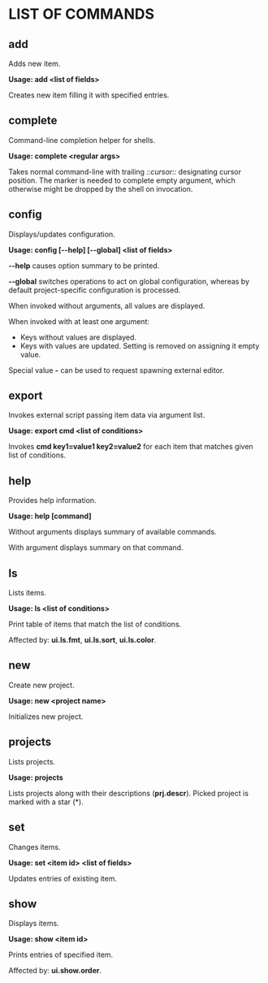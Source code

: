 LIST OF COMMANDS
================

add
---

Adds new item.

**Usage: add \<list of fields\>**

Creates new item filling it with specified entries.

complete
--------

Command-line completion helper for shells.

**Usage: complete \<regular args\>**

Takes normal command-line with trailing *::cursor::* designating cursor
position.  The marker is needed to complete empty argument, which otherwise
might be dropped by the shell on invocation.

config
------

Displays/updates configuration.

**Usage: config [--help] [--global] \<list of fields\>**

**--help** causes option summary to be printed.

**--global** switches operations to act on global configuration, whereas by
default project-specific configuration is processed.

When invoked without arguments, all values are displayed.

When invoked with at least one argument:

 - Keys without values are displayed.
 - Keys with values are updated.  Setting is removed on assigning it empty
   value.

Special value **-** can be used to request spawning external editor.

export
------

Invokes external script passing item data via argument list.

**Usage: export cmd \<list of conditions\>**

Invokes **cmd key1=value1 key2=value2** for each item that matches given list
of conditions.

help
----

Provides help information.

**Usage: help [command]**

Without arguments displays summary of available commands.

With argument displays summary on that command.

ls
--

Lists items.

**Usage: ls \<list of conditions\>**

Print table of items that match the list of conditions.

Affected by: **ui.ls.fmt**, **ui.ls.sort**, **ui.ls.color**.

new
---

Create new project.

**Usage: new \<project name\>**

Initializes new project.

projects
--------

Lists projects.

**Usage: projects**

Lists projects along with their descriptions (**prj.descr**).  Picked project is
marked with a star (\*).

set
---

Changes items.

**Usage: set \<item id\> \<list of fields\>**

Updates entries of existing item.

show
----

Displays items.

**Usage: show \<item id\>**

Prints entries of specified item.

Affected by: **ui.show.order**.
